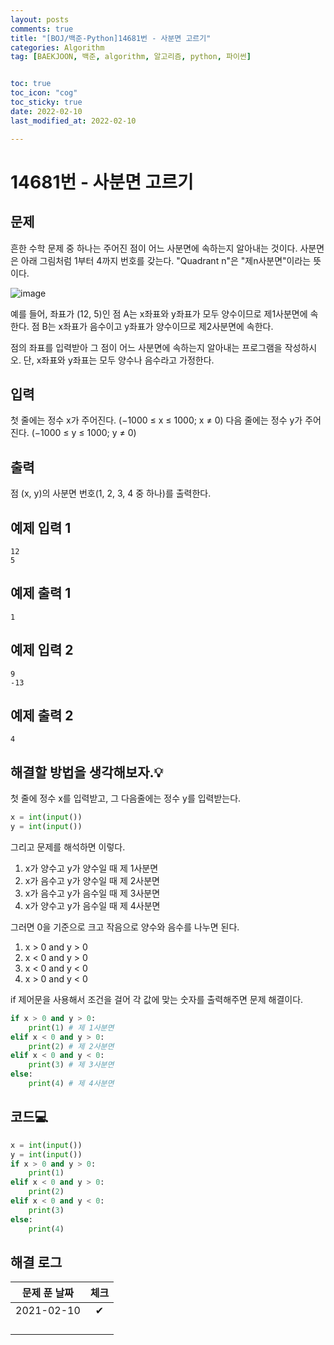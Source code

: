 ```yaml
---
layout: posts
comments: true
title: "[BOJ/백준-Python]14681번 - 사분면 고르기"
categories: Algorithm
tag: [BAEKJOON, 백준, algorithm, 알고리즘, python, 파이썬]


toc: true
toc_icon: "cog"
toc_sticky: true
date: 2022-02-10
last_modified_at: 2022-02-10

---
```




# 14681번 - 사분면 고르기



## 문제

흔한 수학 문제 중 하나는 주어진 점이 어느 사분면에 속하는지 알아내는 것이다. 사분면은 아래 그림처럼 1부터 4까지 번호를 갖는다. "Quadrant n"은 "제n사분면"이라는 뜻이다.

![image](https://user-images.githubusercontent.com/75322297/153217947-6e5c6f25-2980-45f0-a7c1-0afd5c2f9499.png)

예를 들어, 좌표가 (12, 5)인 점 A는 x좌표와 y좌표가 모두 양수이므로 제1사분면에 속한다. 점 B는 x좌표가 음수이고 y좌표가 양수이므로 제2사분면에 속한다.

점의 좌표를 입력받아 그 점이 어느 사분면에 속하는지 알아내는 프로그램을 작성하시오. 단, x좌표와 y좌표는 모두 양수나 음수라고 가정한다.

## 입력

첫 줄에는 정수 x가 주어진다. (−1000 ≤ x ≤ 1000; x ≠ 0) 다음 줄에는 정수 y가 주어진다. (−1000 ≤ y ≤ 1000; y ≠ 0)



## 출력

점 (x, y)의 사분면 번호(1, 2, 3, 4 중 하나)를 출력한다.



## 예제 입력 1 

```
12
5
```



## 예제 출력 1

```
1
```



## 예제 입력 2

```
9
-13
```



## 예제 출력 2

```
4
```





##  해결할 방법을 생각해보자.💡

첫 줄에 정수 x를 입력받고, 그 다음줄에는 정수 y를 입력받는다.

```python
x = int(input())
y = int(input())
```

그리고 문제를 해석하면 이렇다.  

1. x가 양수고 y가 양수일 때 제 1사분면
2. x가 음수고 y가 양수일 때 제 2사분면
3. x가 음수고 y가 음수일 때 제 3사분면
4. x가 양수고 y가 음수일 때 제 4사분면

그러면 0을 기준으로 크고 작음으로 양수와 음수를 나누면 된다.

1. x > 0 and y > 0
2. x < 0 and y > 0
3. x < 0 and y < 0
4. x > 0 and y < 0

if 제어문을 사용해서 조건을 걸어 각 값에 맞는 숫자를 출력해주면 문제 해결이다.

```python
if x > 0 and y > 0:
    print(1) # 제 1사분면
elif x < 0 and y > 0:
    print(2) # 제 2사분면
elif x < 0 and y < 0:
    print(3) # 제 3사분면
else:
    print(4) # 제 4사분면
```



## 코드💻

```python
x = int(input())
y = int(input())
if x > 0 and y > 0:
    print(1)
elif x < 0 and y > 0:
    print(2)
elif x < 0 and y < 0:
    print(3)
else:
    print(4)
```





## 해결 로그 

| 문제 푼 날짜 | 체크 |
| :----------: | :--: |
|  2021-02-10  |  ✔   |
|              |      |
|              |      |
|              |      |
|              |      |



